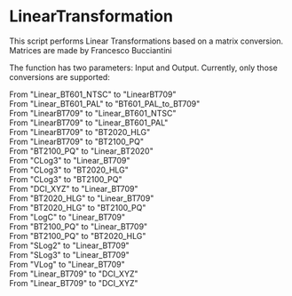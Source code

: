 # LinearTransformation
This script performs Linear Transformations based on a matrix conversion. Matrices are made by Francesco Bucciantini

The function has two parameters: Input and Output.
Currently, only those conversions are supported:

From "Linear_BT601_NTSC" to "LinearBT709"
<br>
From "Linear_BT601_PAL"  to "BT601_PAL_to_BT709"
<br>
From "LinearBT709"       to "Linear_BT601_NTSC"
<br>
From "LinearBT709"       to "Linear_BT601_PAL"
<br>
From "LinearBT709"       to "BT2020_HLG"
<br>
From "LinearBT709"       to "BT2100_PQ"
<br>
From "BT2100_PQ"         to "Linear_BT2020"
<br>
From "CLog3"             to "Linear_BT709"
<br>
From "CLog3"             to "BT2020_HLG"
<br>
From "CLog3"             to "BT2100_PQ"
<br>
From "DCI_XYZ"           to "Linear_BT709"
<br>
From "BT2020_HLG"        to "Linear_BT709"
<br>
From "BT2020_HLG"        to "BT2100_PQ"
<br>
From "LogC"              to "Linear_BT709"
<br>
From "BT2100_PQ"         to "Linear_BT709"
<br>
From "BT2100_PQ"         to "BT2020_HLG"
<br>
From "SLog2"             to "Linear_BT709"
<br>
From "SLog3"             to "Linear_BT709"
<br>
From "VLog"              to "Linear_BT709"
<br>
From "Linear_BT709"      to "DCI_XYZ"
<br>
From "Linear_BT709"      to "DCI_XYZ"
